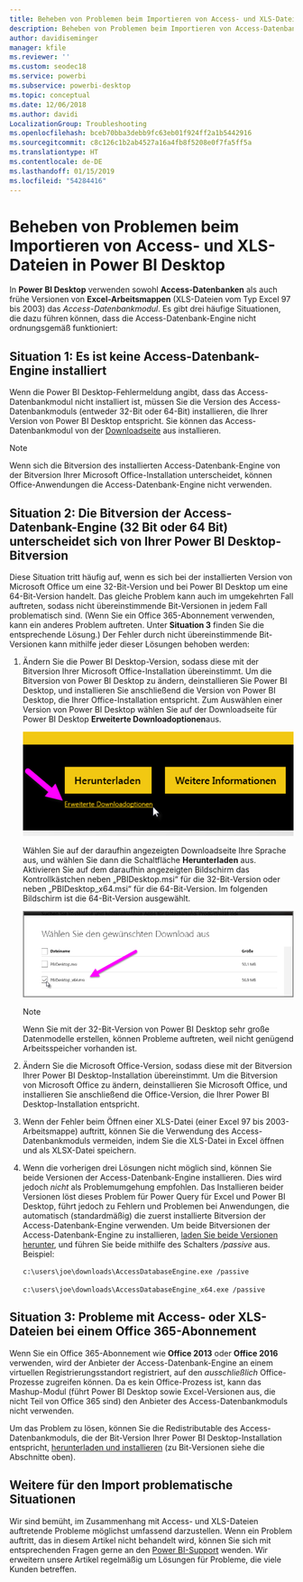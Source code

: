 ```yaml
---
title: Beheben von Problemen beim Importieren von Access- und XLS-Dateien in Power BI Desktop
description: Beheben von Problemen beim Importieren von Access-Datenbanken und XLS-Tabellen in Power BI Desktop und Power Query
author: davidiseminger
manager: kfile
ms.reviewer: ''
ms.custom: seodec18
ms.service: powerbi
ms.subservice: powerbi-desktop
ms.topic: conceptual
ms.date: 12/06/2018
ms.author: davidi
LocalizationGroup: Troubleshooting
ms.openlocfilehash: bceb70bba3debb9fc63eb01f924ff2a1b5442916
ms.sourcegitcommit: c8c126c1b2ab4527a16a4fb8f5208e0f7fa5ff5a
ms.translationtype: HT
ms.contentlocale: de-DE
ms.lasthandoff: 01/15/2019
ms.locfileid: "54284416"
---
```

# <a name="resolve-issues-importing-access-and-xls-files-in-power-bi-desktop"></a>Beheben von Problemen beim Importieren von Access- und XLS-Dateien in Power BI Desktop
In **Power BI Desktop** verwenden sowohl **Access-Datenbanken** als auch frühe Versionen von **Excel-Arbeitsmappen** (XLS-Dateien vom Typ Excel 97 bis 2003) das *Access-Datenbankmodul*. Es gibt drei häufige Situationen, die dazu führen können, dass die Access-Datenbank-Engine nicht ordnungsgemäß funktioniert:

## <a name="situation-1-no-access-database-engine-installed"></a>Situation 1: Es ist keine Access-Datenbank-Engine installiert
Wenn die Power BI Desktop-Fehlermeldung angibt, dass das Access-Datenbankmodul nicht installiert ist, müssen Sie die Version des Access-Datenbankmoduls (entweder 32-Bit oder 64-Bit) installieren, die Ihrer Version von Power BI Desktop entspricht. Sie können das Access-Datenbankmodul von der [Downloadseite](http://www.microsoft.com/download/details.aspx?id=13255) aus installieren.

>[!NOTE]
>Wenn sich die Bitversion des installierten Access-Datenbank-Engine von der Bitversion Ihrer Microsoft Office-Installation unterscheidet, können Office-Anwendungen die Access-Datenbank-Engine nicht verwenden.

## <a name="situation-2-the-access-database-engine-bit-version-32-bit-or-64-bit-is-different-from-your-power-bi-desktop-bit-version"></a>Situation 2: Die Bitversion der Access-Datenbank-Engine (32 Bit oder 64 Bit) unterscheidet sich von Ihrer Power BI Desktop-Bitversion
Diese Situation tritt häufig auf, wenn es sich bei der installierten Version von Microsoft Office um eine 32-Bit-Version und bei Power BI Desktop um eine 64-Bit-Version handelt. Das gleiche Problem kann auch im umgekehrten Fall auftreten, sodass nicht übereinstimmende Bit-Versionen in jedem Fall problematisch sind. (Wenn Sie ein Office 365-Abonnement verwenden, kann ein anderes Problem auftreten. Unter **Situation 3** finden Sie die entsprechende Lösung.) Der Fehler durch nicht übereinstimmende Bit-Versionen kann mithilfe jeder dieser Lösungen behoben werden:

1. Ändern Sie die Power BI Desktop-Version, sodass diese mit der Bitversion Ihrer Microsoft Office-Installation übereinstimmt. Um die Bitversion von Power BI Desktop zu ändern, deinstallieren Sie Power BI Desktop, und installieren Sie anschließend die Version von Power BI Desktop, die Ihrer Office-Installation entspricht. Zum Auswählen einer Version von Power BI Desktop wählen Sie auf der Downloadseite für Power BI Desktop **Erweiterte Downloadoptionen**aus.
   
   ![](media/desktop-access-database-errors/desktop-access-errors-1.png)
   
   Wählen Sie auf der daraufhin angezeigten Downloadseite Ihre Sprache aus, und wählen Sie dann die Schaltfläche **Herunterladen** aus. Aktivieren Sie auf dem daraufhin angezeigten Bildschirm das Kontrollkästchen neben „PBIDesktop.msi“ für die 32-Bit-Version oder neben „PBIDesktop_x64.msi“ für die 64-Bit-Version. Im folgenden Bildschirm ist die 64-Bit-Version ausgewählt.
   
   ![](media/desktop-access-database-errors/desktop-access-errors-2.png)
   
   >[!NOTE]
   >Wenn Sie mit der 32-Bit-Version von Power BI Desktop sehr große Datenmodelle erstellen, können Probleme auftreten, weil nicht genügend Arbeitsspeicher vorhanden ist.
2. Ändern Sie die Microsoft Office-Version, sodass diese mit der Bitversion Ihrer Power BI Desktop-Installation übereinstimmt. Um die Bitversion von Microsoft Office zu ändern, deinstallieren Sie Microsoft Office, und installieren Sie anschließend die Office-Version, die Ihrer Power BI Desktop-Installation entspricht.
3. Wenn der Fehler beim Öffnen einer XLS-Datei (einer Excel 97 bis 2003-Arbeitsmappe) auftritt, können Sie die Verwendung des Access-Datenbankmoduls vermeiden, indem Sie die XLS-Datei in Excel öffnen und als XLSX-Datei speichern.
4. Wenn die vorherigen drei Lösungen nicht möglich sind, können Sie beide Versionen der Access-Datenbank-Engine installieren. Dies wird jedoch *nicht* als Problemumgehung empfohlen. Das Installieren beider Versionen löst dieses Problem für Power Query für Excel und Power BI Desktop, führt jedoch zu Fehlern und Problemen bei Anwendungen, die automatisch (standardmäßig) die zuerst installierte Bitversion der Access-Datenbank-Engine verwenden. Um beide Bitversionen der Access-Datenbank-Engine zu installieren, [laden Sie beide Versionen herunter](http://www.microsoft.com/download/details.aspx?id=13255), und führen Sie beide mithilfe des Schalters */passive* aus. Beispiel:
   
       c:\users\joe\downloads\AccessDatabaseEngine.exe /passive
   
       c:\users\joe\downloads\AccessDatabaseEngine_x64.exe /passive

## <a name="situation-3-trouble-using-access-or-xls-files-with-an-office-365-subscription"></a>Situation 3: Probleme mit Access- oder XLS-Dateien bei einem Office 365-Abonnement
Wenn Sie ein Office 365-Abonnement wie **Office 2013** oder **Office 2016** verwenden, wird der Anbieter der Access-Datenbank-Engine an einem virtuellen Registrierungsstandort registriert, auf den *ausschließlich* Office-Prozesse zugreifen können. Da es kein Office-Prozess ist, kann das Mashup-Modul (führt Power BI Desktop sowie Excel-Versionen aus, die nicht Teil von Office 365 sind) den Anbieter des Access-Datenbankmoduls nicht verwenden.

Um das Problem zu lösen, können Sie die Redistributable des Access-Datenbankmoduls, die der Bit-Version Ihrer Power BI Desktop-Installation entspricht, [herunterladen und installieren](http://www.microsoft.com/download/details.aspx?id=13255) (zu Bit-Versionen siehe die Abschnitte oben).

## <a name="other-situations-that-cause-import-issues"></a>Weitere für den Import problematische Situationen
Wir sind bemüht, im Zusammenhang mit Access- und XLS-Dateien auftretende Probleme möglichst umfassend darzustellen. Wenn ein Problem auftritt, das in diesem Artikel nicht behandelt wird, können Sie sich mit entsprechenden Fragen gerne an den [Power BI-Support](https://powerbi.microsoft.com/support/) wenden. Wir erweitern unsere Artikel regelmäßig um Lösungen für Probleme, die viele Kunden betreffen.

